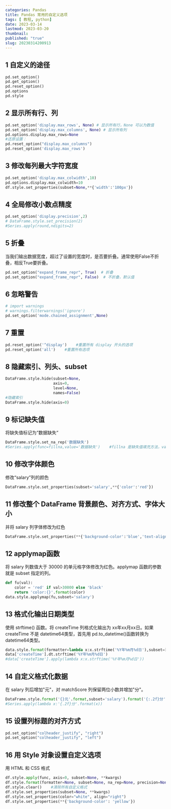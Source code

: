 ```yaml
---
categories: Pandas
title: Pandas 常用的自定义选项
tags: [ 教程, python]
date: 2023-03-14
lastmod: 2023-03-20
thumbnail: 
published: "true"
slug: 20230314200913
---
```



## 1 自定义的途径  

```python
pd.set_option()
pd.get_option()
pd.reset_option()
pd.options
pd.style
```

## 2 显示所有行、列  

```python
pd.set_option('display.max_rows', None) # 显示所有行，None 可以为数值
pd.set_option('display.max_columns', None) # 显示所有列
pd.options.display.max_rows=None  
#还原设置：
pd.reset_option("display.max_columns")
pd.reset_option('display.max_rows')
```

## 3 修改每列最大字符宽度  

```python
pd.set_option('display.max_colwidth',10)
pd.options.display.max_colwidth=10
df.style.set_properties(subset=None,**{'width':'100px'})
```

## 4 全局修改小数点精度  

```python
pd.set_option('display.precision',2)
# DataFrame.style.set_precision(2)
#Series.apply(round,ndigits=2)
```

## 5 折叠  

当我们输出数据宽度，超过了设置的宽度时，是否要折叠。通常使用False不折叠，相反True要折叠。  

```python
pd.set_option("expand_frame_repr", True)  # 折叠
pd.set_option("expand_frame_repr", False)  # 不折叠，默认值
```

## 6 忽略警告  

```python
# import warnings
# warnings.filterwarnings('ignore')
pd.set_option('mode.chained_assignment',None)
```

## 7 重置  

```python
pd.reset_option('^display')    #重置所有 display 开头的选项
pd.reset_option('all')    #重置所有选项
```

## 8 隐藏索引、列头、subset  

```python
DataFrame.style.hide(subset=None,
                     axis=0,
                     level=None,
                     names=False)
#隐藏索引
DataFrame.style.hide(axis=0)
```

## 9 标记缺失值  

将缺失值标记为“数据缺失“  

```python
DataFrame.style.set_na_rep('数据缺失')
#Series.apply(func=fillna,value='数据缺失')    #fillna 是缺失值填充方法，value 是传递给 fillna的参数
```

## 10 修改字体颜色  

修改“salary”列的颜色  

```python
DataFrame.style.set_properties(subset='salary',**{'color':'red'})
```

## 11 修改整个 DataFrame 背景颜色、对齐方式、字体大小  

并将 salary 列字体修改为红色  

```python
DataFrame.style.set_properties(**{'background-color':'blue','text-align':'center','font-size':'13px','color':'red'}).set_properties(subset='salary',**{'color':'red'})
```

## 12 applymap函数  

将 salary 列数值大于 30000 的单元格字体修改为红色。applymap 函数的参数就是 subset 指定的列。  

```python
def fu(val):
    color = 'red' if val>30000 else 'black'
    return 'color:{}'.format(color)
data.style.applymap(fu,subset='salary')
```

## 13 格式化输出日期类型  

使用 strftime() 函数。将 createTime 列格式化输出为 xx年xx月xx日。如果 createTime 不是 datetime64类型，首先用 pd.to_datetime()函数转换为datetime64类型。  

```python
data.style.format(formatter=lambda x:x.strftime('%Y年%m月%d日'),subset=['createTime'])
data['createTime'].dt.strftime('%Y年%m月%d日')
#data['createTime'].apply(lambda x:x.strftime('%Y年%m月%d日'))
```

## 14 自定义格式化数据  

在 salary 列后增加"元"，对 matchScore 列保留两位小数并增加"分"。  

```python
DataFrame.style.format('{}元'.format,subset='salary').format('{:.2f}分'.format,subset='matchScore')
#Series.apply(lambda x:'{.2f}分'.format(x))
```

## 15 设置列标题的对齐方式  

```python
pd.set_option("colheader_justify", "right")
pd.set_option("colheader_justify", "left")
```

## 16 用 Style 对象设置自定义选项

用 HTML 和 CSS 格式 

```python
df.style.apply(func, axis=0, subset=None, **kwargs)
df.style.format(formatter=None, subset=None, na_rep=None, precision=None, decimal='.', thousands=None, escape=None, hyperlinks=None))
df.style.clear()    #清除所有自定义格式  
df.style.set_properties(subset=None, **kwargs)
df.style.set_properties(color="white", align="right")  
df.style.set_properties(**{'background-color': 'yellow'})
```




